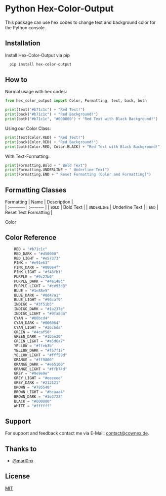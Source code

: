 # Python Hex-Color-Output 

This package can use hex codes to change text and background color for the Python console.
## Installation

Install Hex-Color-Output via pip

```bash
  pip install hex-color-output
```






## How to


Normal usage with hex codes:
```python
from hex_color_output import Color, Formatting, text, back, both

print(text("#b71c1c") + "Red Text!")
print(back("#b71c1c") + "Red Background!")
print(both("#b71c1c", "#000000") + "Red Text with Black Background!")

```

Using our Color Class:
```python
print(text(Color.RED) + "Red Text!")
print(back(Color.RED) + "Red Background!")
print(both(Color.RED, Color.BLACK) + "Red Text with Black Background!")
```

With Text-Formatting:
```python 
print(Formatting.Bold + " Bold Text")
print(Formatting.UNDERLINE + " Underline Text")
print(Formatting.END + " Reset Formatting (Color and Formatting)")

```
## Formatting Classes


Formatting
| Name | Description |  
| :-------- | :------- | 
| `BOLD` | Bold Text | 
| `UNDERLINE` | Underline Text | 
| `END` | Reset Text Formatting |

Color
## Color Reference
```py
    RED = "#b71c1c"
    RED_DARK = "#d50000"
    RED_LIGHT = "#e57373"
    PINK = "#e91e63"
    PINK_DARK = "#880e4f"
    PINK_LIGHT = "#f48fb1"
    PURPLE = "#9c27b0"
    PURPLE_DARK = "#4a148c"
    PURPLE_LIGHT = "#ce93d8"
    BLUE = "#1e88e5"
    BLUE_DARK = "#0d47a1"
    BLUE_LIGHT = "#90caf9"
    INDIGO = "#3f51b5"
    INDIGO_DARK = "#1a237e"
    INDIGO_LIGHT = "#9fa8da"
    CYAN = "#00bcd4"
    CYAN_DARK = "#006064"
    CYAN_LIGHT = "#26c6da"
    GREEN = "#4caf50"
    GREEN_DARK = "#1b5e20"
    GREEN_LIGHT = "#a5d6a7"
    YELLOW = "#ffeb3b"
    YELLOW_DARK = "#f57f17"
    YELLOW_LIGHT = "#fff59d"
    ORANGE = "#ff9800"
    ORANGE_DARK = "#e65100"
    ORANGE_LIGHT = "#ffb74d"
    GREY = "#9e9e9e"
    GREY_LIGHT = "#eeeeee"
    GREY_DARK = "#212121"
    BROWN = "#795548"
    BROWN_LIGHT = "#bcaaa4"
    BROWN_DARK = "#3e2723"
    BLACK = "#000000"
    WHITE = "#ffffff"
```

## Support

For support and feedback contact me via E-Mail: contact@cownex.de.


## Thanks to

- [@marl0nx](https://www.github.com/marl0nx)


## License

[MIT](https://choosealicense.com/licenses/mit/)

